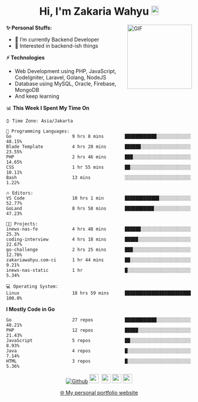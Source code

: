 <h1 align="center">Hi, I'm Zakaria Wahyu <img src="https://github.com/TheDudeThatCode/TheDudeThatCode/blob/master/Assets/Hi.gif" width="20px" height="25px"></h1>

<img align="right" alt="GIF" height="175px" src="https://www.nayakapratama.co.id/wp-content/uploads/2019/07/Website-Maintenance.gif" />

**✨ Personal Stuffs:**
- 🔭 I’m currently Backend Developer
- 🌱 Interested in backend-ish things

**⚡ Technologies**
- Web Development using PHP, JavaScript, CodeIgniter, Laravel, Golang, NodeJS
- Database using MySQL, Oracle, Firebase, MongoDB
- And keep learning

<!--START_SECTION:waka-->
📊 **This Week I Spent My Time On** 

```text
⌚︎ Time Zone: Asia/Jakarta

💬 Programming Languages: 
Go                       9 hrs 8 mins        ████████████░░░░░░░░░░░░░   48.15% 
Blade Template           4 hrs 28 mins       ██████░░░░░░░░░░░░░░░░░░░   23.55% 
PHP                      2 hrs 46 mins       ███░░░░░░░░░░░░░░░░░░░░░░   14.65% 
CSS                      1 hr 55 mins        ██░░░░░░░░░░░░░░░░░░░░░░░   10.11% 
Bash                     13 mins             ░░░░░░░░░░░░░░░░░░░░░░░░░   1.22%

🔥 Editors: 
VS Code                  10 hrs 1 min        █████████████░░░░░░░░░░░░   52.77% 
GoLand                   8 hrs 58 mins       ███████████░░░░░░░░░░░░░░   47.23%

🐱‍💻 Projects: 
inews-nas-fe             4 hrs 48 mins       ██████░░░░░░░░░░░░░░░░░░░   25.3% 
coding-interview         4 hrs 18 mins       █████░░░░░░░░░░░░░░░░░░░░   22.67% 
go-challenge             2 hrs 25 mins       ███░░░░░░░░░░░░░░░░░░░░░░   12.76% 
zakariawahyu.com-ci      1 hr 44 mins        ██░░░░░░░░░░░░░░░░░░░░░░░   9.21% 
inews-nas-static         1 hr                █░░░░░░░░░░░░░░░░░░░░░░░░   5.34%

💻 Operating System: 
Linux                    18 hrs 59 mins      █████████████████████████   100.0%

```

**I Mostly Code in Go** 

```text
Go                       27 repos            ████████████░░░░░░░░░░░░░   48.21% 
PHP                      12 repos            █████░░░░░░░░░░░░░░░░░░░░   21.43% 
JavaScript               5 repos             ██░░░░░░░░░░░░░░░░░░░░░░░   8.93% 
Java                     4 repos             █░░░░░░░░░░░░░░░░░░░░░░░░   7.14% 
HTML                     3 repos             █░░░░░░░░░░░░░░░░░░░░░░░░   5.36%

```



<!--END_SECTION:waka-->

<p align="center">
<a href="https://github.com/zakariawahyu" target="_blank"><img alt="Github" src="https://img.shields.io/badge/GitHub-%2312100E.svg?&style=for-the-badge&logo=Github&logoColor=white" /></a>
<a href="https://www.twitter.com/_zakariawahyu"><img src="https://img.shields.io/badge/twitter-%231DA1F2.svg?&style=for-the-badge&logo=twitter&logoColor=white" height=25></a> 
<a href="https://www.linkedin.com/in/zakariawahyu"><img src="https://img.shields.io/badge/linkedin-%230077B5.svg?&style=for-the-badge&logo=linkedin&logoColor=white" height=25></a> 
<a href="https://www.instagram.com/_zakariawahyu"><img src="https://img.shields.io/badge/instagram-%23E4405F.svg?&style=for-the-badge&logo=instagram&logoColor=white" height=25></a>
<a href="https://medium.com/@zakariawahyu"><img src="https://img.shields.io/badge/Medium-12100E?style=for-the-badge&logo=medium&logoColor=white" height=25></a>
</p>
<p align="center"><a href="https://www.zakariawahyu.com" target="_blank">🌐 My personal portfolio website</a></p>
